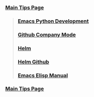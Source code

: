 ### [Main Tips Page](https://github.com/sethfuller/tips/blob/main/main_tips.md)

> ### [Emacs Python Development](https://realpython.com/emacs-the-best-python-editor/)
> ### [Github Company Mode](http://company-mode.github.io/)
> ### [Helm](http://tuhdo.github.io/helm-intro.html)
> ### [Helm Github](https://github.com/emacs-helm/helm)
> ### [Emacs Elisp Manual](https://ftp.gnu.org/old-gnu/Manuals/elisp-manual-20-2.5/html_node/elisp_toc.html)

### [Main Tips Page](https://github.com/sethfuller/tips/blob/main/main_tips.md)
